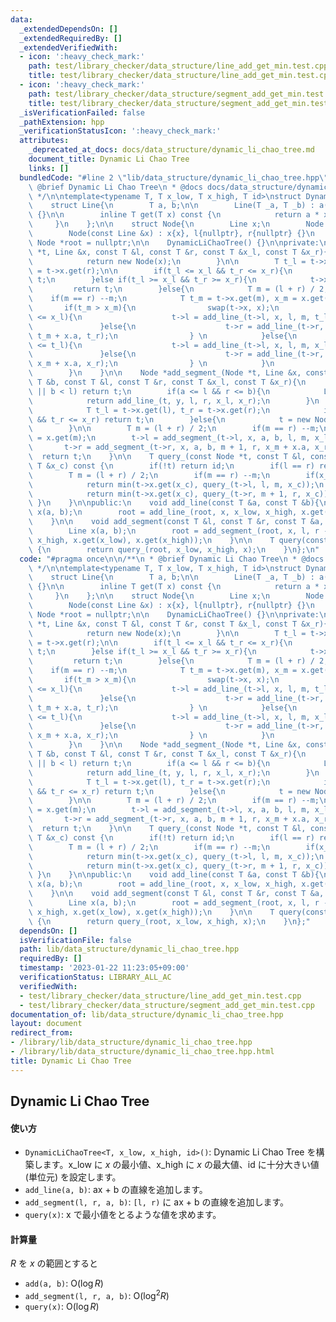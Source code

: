 ```yaml
---
data:
  _extendedDependsOn: []
  _extendedRequiredBy: []
  _extendedVerifiedWith:
  - icon: ':heavy_check_mark:'
    path: test/library_checker/data_structure/line_add_get_min.test.cpp
    title: test/library_checker/data_structure/line_add_get_min.test.cpp
  - icon: ':heavy_check_mark:'
    path: test/library_checker/data_structure/segment_add_get_min.test.cpp
    title: test/library_checker/data_structure/segment_add_get_min.test.cpp
  _isVerificationFailed: false
  _pathExtension: hpp
  _verificationStatusIcon: ':heavy_check_mark:'
  attributes:
    _deprecated_at_docs: docs/data_structure/dynamic_li_chao_tree.md
    document_title: Dynamic Li Chao Tree
    links: []
  bundledCode: "#line 2 \"lib/data_structure/dynamic_li_chao_tree.hpp\"\n\n/**\n *\
    \ @brief Dynamic Li Chao Tree\n * @docs docs/data_structure/dynamic_li_chao_tree.md\n\
    \ */\n\ntemplate<typename T, T x_low, T x_high, T id>\nstruct DynamicLiChaoTree{\n\
    \    struct Line{\n        T a, b;\n\n        Line(T _a, T _b) : a(_a), b(_b)\
    \ {}\n\n        inline T get(T x) const {\n            return a * x + b;\n   \
    \     }\n    };\n\n    struct Node{\n        Line x;\n        Node *l, *r;\n\n\
    \        Node(const Line &x) : x{x}, l{nullptr}, r{nullptr} {}\n    };\n\n   \
    \ Node *root = nullptr;\n\n    DynamicLiChaoTree() {}\n\nprivate:\n    Node *add_line_(Node\
    \ *t, Line &x, const T &l, const T &r, const T &x_l, const T &x_r){\n        if(!t){\n\
    \            return new Node(x);\n        }\n\n        T t_l = t->x.get(l), t_r\
    \ = t->x.get(r);\n\n        if(t_l <= x_l && t_r <= x_r){\n            return\
    \ t;\n        }else if(t_l >= x_l && t_r >= x_r){\n            t->x = x;\n   \
    \         return t;\n        }else{\n            T m = (l + r) / 2;\n        \
    \    if(m == r) --m;\n            T t_m = t->x.get(m), x_m = x.get(m);\n     \
    \       if(t_m > x_m){\n                swap(t->x, x);\n                if(t_l\
    \ <= x_l){\n                    t->l = add_line_(t->l, x, l, m, t_l, t_m);\n \
    \               }else{\n                    t->r = add_line_(t->r, x, m + 1, r,\
    \ t_m + x.a, t_r);\n                } \n            }else{\n                if(x_l\
    \ <= t_l){\n                    t->l = add_line_(t->l, x, l, m, x_l, x_m);\n \
    \               }else{\n                    t->r = add_line_(t->r, x, m + 1, r,\
    \ x_m + x.a, x_r);\n                } \n            }\n            return t;\n\
    \        }\n    }\n\n    Node *add_segment_(Node *t, Line &x, const T &a, const\
    \ T &b, const T &l, const T &r, const T &x_l, const T &x_r){\n        if(r < a\
    \ || b < l) return t;\n        if(a <= l && r <= b){\n            Line y{x};\n\
    \            return add_line_(t, y, l, r, x_l, x_r);\n        }\n        if(t){\n\
    \            T t_l = t->x.get(l), t_r = t->x.get(r);\n            if(t_l <= x_l\
    \ && t_r <= x_r) return t;\n        }else{\n            t = new Node(Line(0, id));\n\
    \        }\n\n        T m = (l + r) / 2;\n        if(m == r) --m;\n        T x_m\
    \ = x.get(m);\n        t->l = add_segment_(t->l, x, a, b, l, m, x_l, x_m);\n \
    \       t->r = add_segment_(t->r, x, a, b, m + 1, r, x_m + x.a, x_r);\n      \
    \  return t;\n    }\n\n    T query_(const Node *t, const T &l, const T &r, const\
    \ T &x_c) const {\n        if(!t) return id;\n        if(l == r) return t->x.get(x_c);\n\
    \        T m = (l + r) / 2;\n        if(m == r) --m;\n        if(x_c <= m){\n\
    \            return min(t->x.get(x_c), query_(t->l, l, m, x_c));\n        }else{\n\
    \            return min(t->x.get(x_c), query_(t->r, m + 1, r, x_c));\n       \
    \ }\n    }\n\npublic:\n    void add_line(const T &a, const T &b){\n        Line\
    \ x(a, b);\n        root = add_line_(root, x, x_low, x_high, x.get(x_low), x.get(x_high));\n\
    \    }\n\n    void add_segment(const T &l, const T &r, const T &a, const T &b){\n\
    \        Line x(a, b);\n        root = add_segment_(root, x, l, r - 1, x_low,\
    \ x_high, x.get(x_low), x.get(x_high));\n    }\n\n    T query(const T &x) const\
    \ {\n        return query_(root, x_low, x_high, x);\n    }\n};\n"
  code: "#pragma once\n\n/**\n * @brief Dynamic Li Chao Tree\n * @docs docs/data_structure/dynamic_li_chao_tree.md\n\
    \ */\n\ntemplate<typename T, T x_low, T x_high, T id>\nstruct DynamicLiChaoTree{\n\
    \    struct Line{\n        T a, b;\n\n        Line(T _a, T _b) : a(_a), b(_b)\
    \ {}\n\n        inline T get(T x) const {\n            return a * x + b;\n   \
    \     }\n    };\n\n    struct Node{\n        Line x;\n        Node *l, *r;\n\n\
    \        Node(const Line &x) : x{x}, l{nullptr}, r{nullptr} {}\n    };\n\n   \
    \ Node *root = nullptr;\n\n    DynamicLiChaoTree() {}\n\nprivate:\n    Node *add_line_(Node\
    \ *t, Line &x, const T &l, const T &r, const T &x_l, const T &x_r){\n        if(!t){\n\
    \            return new Node(x);\n        }\n\n        T t_l = t->x.get(l), t_r\
    \ = t->x.get(r);\n\n        if(t_l <= x_l && t_r <= x_r){\n            return\
    \ t;\n        }else if(t_l >= x_l && t_r >= x_r){\n            t->x = x;\n   \
    \         return t;\n        }else{\n            T m = (l + r) / 2;\n        \
    \    if(m == r) --m;\n            T t_m = t->x.get(m), x_m = x.get(m);\n     \
    \       if(t_m > x_m){\n                swap(t->x, x);\n                if(t_l\
    \ <= x_l){\n                    t->l = add_line_(t->l, x, l, m, t_l, t_m);\n \
    \               }else{\n                    t->r = add_line_(t->r, x, m + 1, r,\
    \ t_m + x.a, t_r);\n                } \n            }else{\n                if(x_l\
    \ <= t_l){\n                    t->l = add_line_(t->l, x, l, m, x_l, x_m);\n \
    \               }else{\n                    t->r = add_line_(t->r, x, m + 1, r,\
    \ x_m + x.a, x_r);\n                } \n            }\n            return t;\n\
    \        }\n    }\n\n    Node *add_segment_(Node *t, Line &x, const T &a, const\
    \ T &b, const T &l, const T &r, const T &x_l, const T &x_r){\n        if(r < a\
    \ || b < l) return t;\n        if(a <= l && r <= b){\n            Line y{x};\n\
    \            return add_line_(t, y, l, r, x_l, x_r);\n        }\n        if(t){\n\
    \            T t_l = t->x.get(l), t_r = t->x.get(r);\n            if(t_l <= x_l\
    \ && t_r <= x_r) return t;\n        }else{\n            t = new Node(Line(0, id));\n\
    \        }\n\n        T m = (l + r) / 2;\n        if(m == r) --m;\n        T x_m\
    \ = x.get(m);\n        t->l = add_segment_(t->l, x, a, b, l, m, x_l, x_m);\n \
    \       t->r = add_segment_(t->r, x, a, b, m + 1, r, x_m + x.a, x_r);\n      \
    \  return t;\n    }\n\n    T query_(const Node *t, const T &l, const T &r, const\
    \ T &x_c) const {\n        if(!t) return id;\n        if(l == r) return t->x.get(x_c);\n\
    \        T m = (l + r) / 2;\n        if(m == r) --m;\n        if(x_c <= m){\n\
    \            return min(t->x.get(x_c), query_(t->l, l, m, x_c));\n        }else{\n\
    \            return min(t->x.get(x_c), query_(t->r, m + 1, r, x_c));\n       \
    \ }\n    }\n\npublic:\n    void add_line(const T &a, const T &b){\n        Line\
    \ x(a, b);\n        root = add_line_(root, x, x_low, x_high, x.get(x_low), x.get(x_high));\n\
    \    }\n\n    void add_segment(const T &l, const T &r, const T &a, const T &b){\n\
    \        Line x(a, b);\n        root = add_segment_(root, x, l, r - 1, x_low,\
    \ x_high, x.get(x_low), x.get(x_high));\n    }\n\n    T query(const T &x) const\
    \ {\n        return query_(root, x_low, x_high, x);\n    }\n};"
  dependsOn: []
  isVerificationFile: false
  path: lib/data_structure/dynamic_li_chao_tree.hpp
  requiredBy: []
  timestamp: '2023-01-22 11:23:05+09:00'
  verificationStatus: LIBRARY_ALL_AC
  verifiedWith:
  - test/library_checker/data_structure/line_add_get_min.test.cpp
  - test/library_checker/data_structure/segment_add_get_min.test.cpp
documentation_of: lib/data_structure/dynamic_li_chao_tree.hpp
layout: document
redirect_from:
- /library/lib/data_structure/dynamic_li_chao_tree.hpp
- /library/lib/data_structure/dynamic_li_chao_tree.hpp.html
title: Dynamic Li Chao Tree
---
```

## Dynamic Li Chao Tree

#### 使い方

- `DynamicLiChaoTree<T, x_low, x_high, id>()`: Dynamic Li Chao Tree を構築します。x_low に $x$ の最小値、x_high に $x$ の最大値、id に十分大きい値 (単位元) を設定します。
- `add_line(a, b)`: ax + b の直線を追加します。
- `add_segment(l, r, a, b)`: `[l, r)` に ax + b の直線を追加します。
- `query(x)`: x で最小値をとるような値を求めます。

#### 計算量

$R$ を $x$ の範囲とすると

- `add(a, b)`: $\mathrm{O}(\log R)$
- `add_segment(l, r, a, b)`: $\mathrm{O}(\log^2 R)$
- `query(x)`: $\mathrm{O}(\log R)$